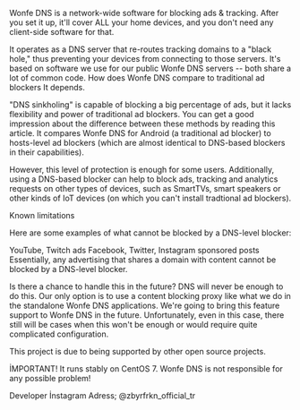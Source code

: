 Wonfe DNS is a network-wide software for blocking ads & tracking. After you set it up, it'll cover ALL your home devices, and you don't need any client-side software for that.

It operates as a DNS server that re-routes tracking domains to a "black hole," thus preventing your devices from connecting to those servers. It's based on software we use for our public Wonfe DNS servers -- both share a lot of common code.
How does Wonfe DNS compare to traditional ad blockers
It depends.

"DNS sinkholing" is capable of blocking a big percentage of ads, but it lacks flexibility and power of traditional ad blockers. You can get a good impression about the difference between these methods by reading this article. It compares Wonfe DNS for Android (a traditional ad blocker) to hosts-level ad blockers (which are almost identical to DNS-based blockers in their capabilities).

However, this level of protection is enough for some users. Additionally, using a DNS-based blocker can help to block ads, tracking and analytics requests on other types of devices, such as SmartTVs, smart speakers or other kinds of IoT devices (on which you can't install tradtional ad blockers).

Known limitations

Here are some examples of what cannot be blocked by a DNS-level blocker:

YouTube, Twitch ads
Facebook, Twitter, Instagram sponsored posts
Essentially, any advertising that shares a domain with content cannot be blocked by a DNS-level blocker.

Is there a chance to handle this in the future? DNS will never be enough to do this. Our only option is to use a content blocking proxy like what we do in the standalone Wonfe DNS applications. We're going to bring this feature support to Wonfe DNS in the future. Unfortunately, even in this case, there still will be cases when this won't be enough or would require quite complicated configuration.

This project is due to being supported by other open source projects.

İMPORTANT!
It runs stably on CentOS 7.
Wonfe DNS is not responsible for any possible problem!

Developer İnstagram Adress; @zbyrfrkn_official_tr

